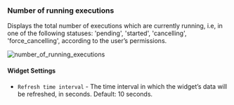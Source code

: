 ### Number of running executions
Displays the total number of executions which are currently running, i.e, in one of the following statuses: 'pending', 'started', 'cancelling', 'force_cancelling', according to the user’s permissions.

![number_of_running_executions]( /images/ui/widgets/num_of_running_executions.png )

#### Widget Settings
* `Refresh time interval` - The time interval in which the widget’s data will be refreshed, in seconds. Default: 10 seconds.
